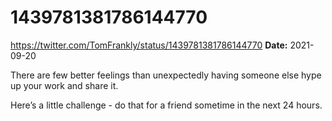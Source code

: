 # 1439781381786144770
https://twitter.com/TomFrankly/status/1439781381786144770
**Date:** 2021-09-20

There are few better feelings than unexpectedly having someone else hype up your work and share it.

Here’s a little challenge - do that for a friend sometime in the next 24 hours.
